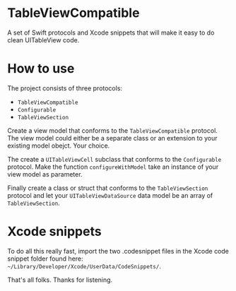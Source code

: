 # TableViewCompatible
A set of Swift protocols and Xcode snippets that will make it easy to do clean UITableView code.

# How to use
The project consists of three protocols:

- `TableViewCompatible`
- `Configurable`
- `TableViewSection`

Create a view model that conforms to the `TableViewCompatible` protocol. The view model could either be a separate class or an extension to your existing model obejct. Your choice. 

The create a `UITableViewCell` subclass that conforms to the `Configurable` protocol. Make the function `configureWithModel` take an instance of your view model as parameter.

Finally create a class or struct that conforms to the `TableViewSection` protocol and let your `UITableViewDataSource` data model be an array of `TableViewSection`. 

# Xcode snippets
To do all this really fast, import the two .codesnippet files in the Xcode code snippet folder found here:
`~/Library/Developer/Xcode/UserData/CodeSnippets/`.

That's all folks. Thanks for listening.
